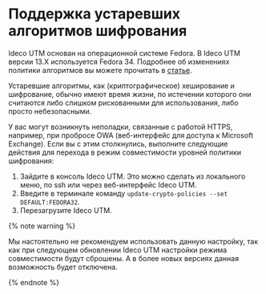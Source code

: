 # Поддержка устаревших алгоритмов шифрования

Ideco UTM основан на операционной системе Fedora.  В Ideco UTM версии 13.X используется Fedora 34. Подробнее об изменениях политики алгоритмов вы можете прочитать в [статье](https://fedoraproject.org/wiki/Changes).

Устаревшие алгоритмы, как \(криптографическое\) хеширование и шифрование, обычно имеют время жизни, по истечении которого они считаются либо слишком рискованными для использования, либо просто небезопасными.

У вас могут возникнуть неполадки, связанные с работой HTTPS, например, при пробросе OWA \(веб-интерфейс для доступа к Microsoft Exchange\). Если вы с этим столкнулись, выполните следующие действия для перехода в режим совместимости уровней политики шифрования:

1. Зайдите в консоль Ideco UTM. Это можно сделать из локального меню, по ssh или через веб-интерфейс Ideco UTM.
2. Введите в терминале команду `update-crypto-policies --set DEFAULT:FEDORA32`.
3. Перезагрузите Ideco UTM.

{% note warning %}

Мы настоятельно не рекомендуем использовать данную настройку, так как при следующем обновлении Ideco UTM настройки режима совместимости будут сброшены. А в более новых версиях данная возможность будет отключена.

{% endnote %}


